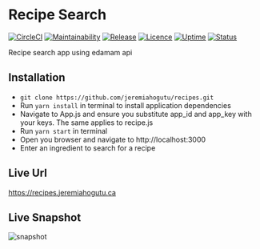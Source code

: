 # Recipe Search

[![CircleCI](https://img.shields.io/circleci/build/github/jeremiahogutu/circle-ci-react.svg)](https://circleci.com/gh/jeremiahogutu/recipes) [![Maintainability](https://api.codeclimate.com/v1/badges/4d0d4647154e258ff8c8/maintainability)](https://codeclimate.com/github/jeremiahogutu/recipes/maintainability)  [![Release](https://img.shields.io/github/v/release/jeremiahogutu/recipes)](https://github.com/jeremiahogutu/recipes/releases) [![Licence](https://img.shields.io/npm/l/react)](https://opensource.org/licenses/MIT) [![Uptime](https://img.shields.io/uptimerobot/ratio/m783422746-8e59830b6f923dd2a67550f1)](https://stats.uptimerobot.com/OEL7kiprVJ) [![Status](https://img.shields.io/uptimerobot/status/m783422746-8e59830b6f923dd2a67550f1)](https://stats.uptimerobot.com/OEL7kiprVJ)

Recipe search app using edamam api

## Installation
* `git clone https://github.com/jeremiahogutu/recipes.git`
* Run `yarn install` in terminal to install application dependencies
* Navigate to App.js and ensure you substitute app_id and app_key with your keys. The same applies to recipe.js
* Run `yarn start` in terminal
* Open you browser and navigate to http://localhost:3000
* Enter an ingredient to search for a recipe

## Live Url
https://recipes.jeremiahogutu.ca

## Live Snapshot
![snapshot](https://portfolio-jeremiah.s3.ca-central-1.amazonaws.com/recipes_snapshot.png)
